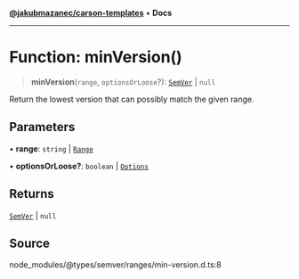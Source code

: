 [**@jakubmazanec/carson-templates**](../../../README.md) • **Docs**

---

# Function: minVersion()

> **minVersion**(`range`, `optionsOrLoose`?): [`SemVer`](../classes/SemVer.md) \| `null`

Return the lowest version that can possibly match the given range.

## Parameters

• **range**: `string` \| [`Range`](../classes/Range.md)

• **optionsOrLoose?**: `boolean` \| [`Options`](../interfaces/Options.md)

## Returns

[`SemVer`](../classes/SemVer.md) \| `null`

## Source

node_modules/@types/semver/ranges/min-version.d.ts:8

